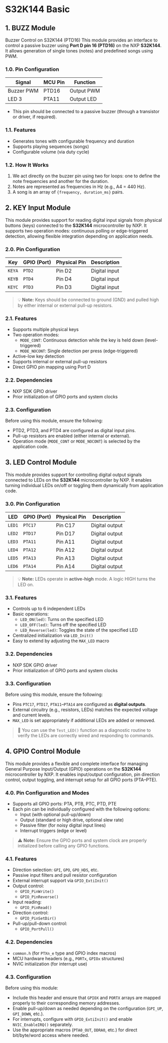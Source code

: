 # S32K144 Basic

## 1. BUZZ Module

Buzzer Control on S32K144 (PTD16) This module provides an interface to control a passive buzzer using **Port D pin 16 (PTD16)** on the NXP **S32K144**. It allows generation of single tones (notes) and predefined songs using PWM.

### 1.0. Pin Configuration

| Signal     | MCU Pin | Function    |
|------------|---------|-------------|
| Buzzer PWM | PTD16   | Output PWM  |
| LED 3      | PTA11   | Output LED  |

- This pin should be connected to a passive buzzer (through a transistor or driver, if required).

### 1.1. Features

- Generates tones with configurable frequency and duration
- Supports playing sequences (songs)
- Configurable volume (via duty cycle)

### 1.2. How It Works

1. We act directly on the buzzer pin using two for loops: one to define the note frequencies and another for the duration.
2. Notes are represented as frequencies in Hz (e.g., A4 = 440 Hz).
3. A song is an array of `{frequency, duration_ms}` pairs.

## 2. KEY Input Module

This module provides support for reading digital input signals from physical buttons (keys) connected to the **S32K144** microcontroller by NXP. It supports two operation modes: continuous polling or edge-triggered detection, allowing flexible integration depending on application needs.

### 2.0. Pin Configuration

| Key     | GPIO (Port) | Physical Pin | Description        |
|---------|-------------|---------------|--------------------|
| `KEYA`  | `PTD2`       | Pin D2        | Digital input      |
| `KEYB`  | `PTD4`       | Pin D4        | Digital input      |
| `KEYC`  | `PTD3`       | Pin D3        | Digital input      |

> 💡 **Note:** Keys should be connected to ground (GND) and pulled high by either internal or external pull-up resistors.

### 2.1. Features

- Supports multiple physical keys
- Two operation modes:
  - `MODE_CONT`: Continuous detection while the key is held down (level-triggered)
  - `MODE_NOCONT`: Single detection per press (edge-triggered)
- Active-low key detection
- Supports internal or external pull-up resistors
- Direct GPIO pin mapping using Port D

### 2.2. Dependencies

- NXP SDK GPIO driver
- Prior initialization of GPIO ports and system clocks

### 2.3. Configuration

Before using this module, ensure the following:

- PTD2, PTD3, and PTD4 are configured as digital input pins.
- Pull-up resistors are enabled (either internal or external).
- Operation mode (`MODE_CONT` or `MODE_NOCONT`) is selected by the application code.

## 3. LED Control Module

This module provides support for controlling digital output signals connected to LEDs on the **S32K144** microcontroller by NXP. It enables turning individual LEDs on/off or toggling them dynamically from application code.

### 3.0. Pin Configuration

| LED     | GPIO (Port) | Physical Pin | Description            |
|---------|-------------|--------------|------------------------|
| `LED1`  | `PTC17`     | Pin C17      | Digital output         |
| `LED2`  | `PTD17`     | Pin D17      | Digital output         |
| `LED3`  | `PTA11`     | Pin A11      | Digital output         |
| `LED4`  | `PTA12`     | Pin A12      | Digital output         |
| `LED5`  | `PTA13`     | Pin A13      | Digital output         |
| `LED6`  | `PTA14`     | Pin A14      | Digital output         |

> 💡 **Note:** LEDs operate in **active-high** mode. A logic HIGH turns the LED on.

### 3.1. Features

- Controls up to 6 independent LEDs
- Basic operations:
  - `LED_ON(led)`: Turns on the specified LED
  - `LED_OFF(led)`: Turns off the specified LED
  - `LED_Reverse(led)`: Toggles the state of the specified LED
- Centralized initialization via `LED_Init()`
- Easy to extend by adjusting the `MAX_LED` macro

### 3.2. Dependencies

- NXP SDK GPIO driver
- Prior initialization of GPIO ports and system clocks

### 3.3. Configuration

Before using this module, ensure the following:

- Pins `PTC17`, `PTD17`, `PTA11`–`PTA14` are configured as **digital outputs**.
- External circuitry (e.g., resistors, LEDs) matches the expected voltage and current levels.
- `MAX_LED` is set appropriately if additional LEDs are added or removed.

> 🧪 You can use the `Test_LED()` function as a diagnostic routine to verify the LEDs are correctly wired and responding to commands.

## 4. GPIO Control Module

This module provides a flexible and complete interface for managing General Purpose Input/Output (GPIO) operations on the **S32K144** microcontroller by NXP. It enables input/output configuration, pin direction control, output toggling, and interrupt setup for all GPIO ports (PTA–PTE).

### 4.0. Pin Configuration and Modes

- Supports all GPIO ports: PTA, PTB, PTC, PTD, PTE
- Each pin can be individually configured with the following options:
  - Input (with optional pull-up/down)
  - Output (standard or high drive, optional slew rate)
  - Passive filter (for noisy digital input lines)
  - Interrupt triggers (edge or level)

> ⚠️ **Note:** Ensure the GPIO ports and system clock are properly initialized before calling any GPIO functions.

### 4.1. Features

- Direction selection: `GPI`, `GPO`, `GPO_HDS`, etc.
- Passive input filters and pull resistor configuration
- External interrupt support via `GPIO_ExtiInit()`
- Output control:
  - `GPIO_PinWrite()`
  - `GPIO_PinReverse()`
- Input reading:
  - `GPIO_PinRead()`
- Direction control:
  - `GPIO_PinSetDir()`
- Pull-up/pull-down control:
  - `GPIO_PortPull()`

### 4.2. Dependencies

- `common.h` (for `PTXn_e` type and GPIO index macros)
- MCU hardware headers (e.g., `PORTx`, `GPIOx` structures)
- NVIC initialization (for interrupt use)

### 4.3. Configuration

Before using this module:

- Include this header and ensure that `GPIOX` and `PORTX` arrays are mapped properly to their corresponding memory addresses.
- Enable pull-up/down as needed depending on the configuration (`GPI_UP`, `GPI_DOWN`, etc.).
- For interrupts, configure with `GPIO_ExtiInit()` and enable `NVIC_EnableIRQ()` separately.
- Use the appropriate macros (`PTA0_OUT`, `DDRA0`, etc.) for direct bit/byte/word access where needed.
